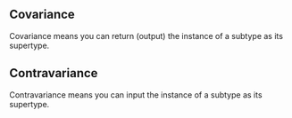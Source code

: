 
## Covariance

Covariance means you can return (output) the instance of a subtype as its supertype. 

## Contravariance

Contravariance means you can input the instance of a subtype as its supertype. 